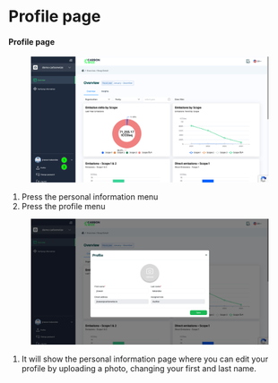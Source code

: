 # Profile page

#### Profile page

<figure><img src="../.gitbook/assets/image (107).png" alt=""><figcaption></figcaption></figure>

1. ﻿﻿﻿Press the personal information menu
2. ﻿﻿﻿Press the profile menu



<figure><img src="../.gitbook/assets/image (108).png" alt=""><figcaption></figcaption></figure>

1. It will show the personal information page where you can edit your profile by uploading a photo, changing your first and last name.
